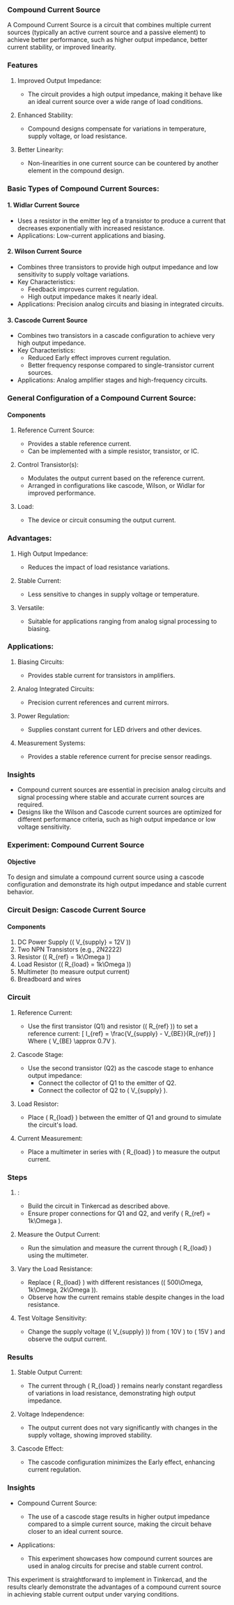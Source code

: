 ### Compound Current Source

A Compound Current Source is a circuit that combines multiple current sources (typically an active current source and a passive element) to achieve better performance, such as higher output impedance, better current stability, or improved linearity.

### Features

1. Improved Output Impedance:
   - The circuit provides a high output impedance, making it behave like an ideal current source over a wide range of load conditions.

2. Enhanced Stability:
   - Compound designs compensate for variations in temperature, supply voltage, or load resistance.

3. Better Linearity:
   - Non-linearities in one current source can be countered by another element in the compound design.

### Basic Types of Compound Current Sources:

#### 1. Widlar Current Source

   - Uses a resistor in the emitter leg of a transistor to produce a current that decreases exponentially with increased resistance.
   - Applications: Low-current applications and biasing.

#### 2. Wilson Current Source

   - Combines three transistors to provide high output impedance and low sensitivity to supply voltage variations.
   - Key Characteristics:
     - Feedback improves current regulation.
     - High output impedance makes it nearly ideal.
   - Applications: Precision analog circuits and biasing in integrated circuits.

#### 3. Cascode Current Source

   - Combines two transistors in a cascade configuration to achieve very high output impedance.
   - Key Characteristics:
     - Reduced Early effect improves current regulation.
     - Better frequency response compared to single-transistor current sources.
   - Applications: Analog amplifier stages and high-frequency circuits.

### General Configuration of a Compound Current Source:

#### Components

1. Reference Current Source:
   - Provides a stable reference current.
   - Can be implemented with a simple resistor, transistor, or IC.

2. Control Transistor(s):
   - Modulates the output current based on the reference current.
   - Arranged in configurations like cascode, Wilson, or Widlar for improved performance.

3. Load:
   - The device or circuit consuming the output current.

### Advantages:

1. High Output Impedance:
   - Reduces the impact of load resistance variations.

2. Stable Current:
   - Less sensitive to changes in supply voltage or temperature.

3. Versatile:
   - Suitable for applications ranging from analog signal processing to biasing.

### Applications:

1. Biasing Circuits:
   - Provides stable current for transistors in amplifiers.

2. Analog Integrated Circuits:
   - Precision current references and current mirrors.

3. Power Regulation:
   - Supplies constant current for LED drivers and other devices.

4. Measurement Systems:
   - Provides a stable reference current for precise sensor readings.

### Insights

- Compound current sources are essential in precision analog circuits and signal processing where stable and accurate current sources are required.
- Designs like the Wilson and Cascode current sources are optimized for different performance criteria, such as high output impedance or low voltage sensitivity.


### Experiment: Compound Current Source

#### Objective
To design and simulate a compound current source using a cascode configuration and demonstrate its high output impedance and stable current behavior.

### Circuit Design: Cascode Current Source

#### Components

1. DC Power Supply (\( V_{supply} = 12V \))
2. Two NPN Transistors (e.g., 2N2222)
3. Resistor (\( R_{ref} = 1k\Omega \))
4. Load Resistor (\( R_{load} = 1k\Omega \))
5. Multimeter (to measure output current)
6. Breadboard and wires

### Circuit

1. Reference Current:
   - Use the first transistor (Q1) and resistor (\( R_{ref} \)) to set a reference current:
     \[
     I_{ref} = \frac{V_{supply} - V_{BE}}{R_{ref}}
     \]
     Where \( V_{BE} \approx 0.7V \).

2. Cascode Stage:
   - Use the second transistor (Q2) as the cascode stage to enhance output impedance:
     - Connect the collector of Q1 to the emitter of Q2.
     - Connect the collector of Q2 to \( V_{supply} \).

3. Load Resistor:
   - Place \( R_{load} \) between the emitter of Q1 and ground to simulate the circuit's load.

4. Current Measurement:
   - Place a multimeter in series with \( R_{load} \) to measure the output current.

### Steps

1. :
   - Build the circuit in Tinkercad as described above.
   - Ensure proper connections for Q1 and Q2, and verify \( R_{ref} = 1k\Omega \).

2. Measure the Output Current:
   - Run the simulation and measure the current through \( R_{load} \) using the multimeter.

3. Vary the Load Resistance:
   - Replace \( R_{load} \) with different resistances (\( 500\Omega, 1k\Omega, 2k\Omega \)).
   - Observe how the current remains stable despite changes in the load resistance.

4. Test Voltage Sensitivity:
   - Change the supply voltage (\( V_{supply} \)) from \( 10V \) to \( 15V \) and observe the output current.

### Results

1. Stable Output Current:
   - The current through \( R_{load} \) remains nearly constant regardless of variations in load resistance, demonstrating high output impedance.

2. Voltage Independence:
   - The output current does not vary significantly with changes in the supply voltage, showing improved stability.

3. Cascode Effect:
   - The cascode configuration minimizes the Early effect, enhancing current regulation.

### Insights

- Compound Current Source:
  - The use of a cascode stage results in higher output impedance compared to a simple current source, making the circuit behave closer to an ideal current source.

- Applications:
  - This experiment showcases how compound current sources are used in analog circuits for precise and stable current control.

This experiment is straightforward to implement in Tinkercad, and the results clearly demonstrate the advantages of a compound current source in achieving stable current output under varying conditions.
